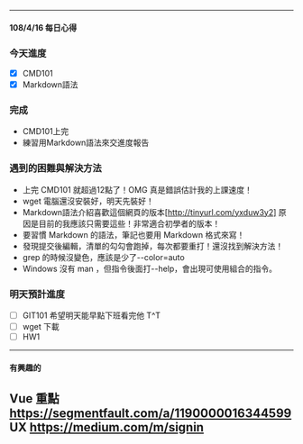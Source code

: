----------------------------------------------
#### 108/4/16 每日心得
### 今天進度
- [x]  CMD101
- [x]  Markdown語法
### 完成
- CMD101上完
- 練習用Markdown語法來交進度報告
### 遇到的困難與解決方法
- 上完 CMD101 就超過12點了！OMG 真是錯誤估計我的上課速度！
- wget 電腦還沒安裝好，明天先裝好！
- Markdown語法介紹喜歡這個網頁的版本[http://tinyurl.com/yxduw3y2]
  原因是目前的我應該只需要這些！非常適合初學者的版本！
- 要習慣 Markdown 的語法，筆記也要用 Markdown 格式來寫！
- 發現提交後編輯，清單的勾勾會跑掉，每次都要重打！還沒找到解決方法！
- grep 的時候沒變色，應該是少了--color=auto
- Windows 沒有 man ，但指令後面打--help，會出現可使用組合的指令。
### 明天預計進度
- [ ]  GIT101 希望明天能早點下班看完他 T^T
- [ ]  wget 下載
- [ ]  HW1
----------------------------------------------
#### 有興趣的
Vue 重點
https://segmentfault.com/a/1190000016344599
UX
https://medium.com/m/signin
----------------------------------------------